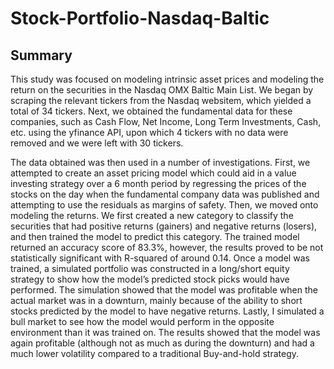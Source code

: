 # Stock-Portfolio-Nasdaq-Baltic

## Summary

This study was focused on modeling intrinsic asset prices and modeling the return on the securities in the Nasdaq OMX Baltic Main List. We began by scraping the relevant tickers from the Nasdaq websitem, which yielded a total of 34 tickers. Next, we obtained the fundamental data for these companies, such as Cash Flow, Net Income, Long Term Investments, Cash, etc. using the yfinance API, upon which 4 tickers with no data were removed and we were left with 30 tickers.

The data obtained was then used in a number of investigations. First, we attempted to create an asset pricing model which could aid in a value investing strategy over a 6 month period by regressing the prices of the stocks on the day when the fundamental company data was published and attempting to use the residuals as margins of safety. Then, we moved onto modeling the returns. We first created a new category to classify the securities that had positive returns (gainers) and negative returns (losers), and then trained the model to predict this category. The trained model returned an accuracy score of 83.3%, however, the results proved to be not statistically significant with R-squared of around 0.14. Once a model was trained, a simulated portfolio was constructed in a long/short equity strategy to show how the model’s predicted stock picks would have performed. The simulation showed that the model was profitable when the actual market was in a downturn, mainly because of the ability to short stocks predicted by the model to have negative returns. Lastly, I simulated a bull market to see how the model would perform in the opposite environment than it was trained on. The results showed that the model was again profitable (although not as much as during the downturn) and had a much lower volatility compared to a traditional Buy-and-hold strategy.
